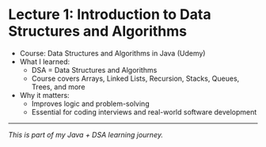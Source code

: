 # Lecture 1: Introduction to Data Structures and Algorithms

- Course: Data Structures and Algorithms in Java (Udemy)
- What I learned:
  - DSA = Data Structures and Algorithms
  - Course covers Arrays, Linked Lists, Recursion, Stacks, Queues, Trees, and more
- Why it matters:
  - Improves logic and problem-solving
  - Essential for coding interviews and real-world software development

---
*This is part of my Java + DSA learning journey.*
